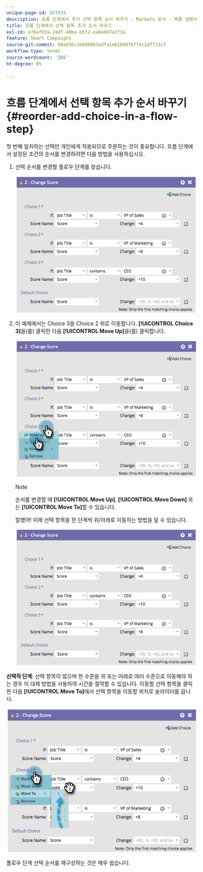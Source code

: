 ```yaml
---
unique-page-id: 557333
description: 흐름 단계에서 추가 선택 항목 순서 바꾸기 - Marketo 문서 - 제품 설명서
title: 흐름 단계에서 선택 항목 추가 순서 바꾸기
exl-id: e76af93a-24df-48ba-b5f2-ea6e697e2f3a
feature: Smart Campaigns
source-git-commit: 09a656c3a0d0002edfa1a61b987bff4c1dff33cf
workflow-type: tm+mt
source-wordcount: '165'
ht-degree: 0%

---
```


# 흐름 단계에서 선택 항목 추가 순서 바꾸기 {#reorder-add-choice-in-a-flow-step}

첫 번째 일치하는 선택만 개인에게 적용되므로 주문하는 것이 중요합니다. 흐름 단계에서 설정된 조건의 순서를 변경하려면 다음 방법을 사용하십시오.

1. 선택 순서를 변경할 플로우 단계를 찾습니다.

   ![](assets/reorder-add-choice-in-a-flow-step-1.png)

1. 이 예제에서는 Choice 3을 Choice 2 위로 이동합니다. **[!UICONTROL Choice 3]**&#x200B;을(를) 클릭한 다음 **[!UICONTROL Move Up]**&#x200B;을(를) 클릭합니다.

   ![](assets/reorder-add-choice-in-a-flow-step-2.png)

   >[!NOTE]
   >
   >순서를 변경할 때 **[!UICONTROL Move Up]**, **[!UICONTROL Move Down]** 또는 **[!UICONTROL Move To]**&#x200B;할 수 있습니다.

   잘했어! 이제 선택 항목을 한 단계씩 위/아래로 이동하는 방법을 알 수 있습니다.

   ![](assets/reorder-add-choice-in-a-flow-step-3.png)

**선택적 단계**: 선택 항목이 많으며 한 수준을 위 또는 아래로 여러 수준으로 이동해야 하는 경우 이 대체 방법을 사용하여 시간을 절약할 수 있습니다. 이동할 선택 항목을 클릭한 다음 **[!UICONTROL Move To]**&#x200B;에서 선택 항목을 이동할 위치로 슬라이더를 끕니다.

![](assets/reorder-add-choice-in-a-flow-step-4.png)

플로우 단계 선택 순서를 재구성하는 것은 매우 쉽습니다.
